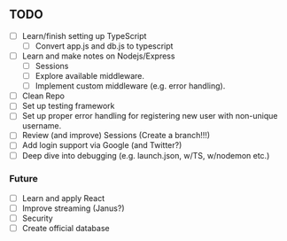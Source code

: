 ## TODO
- [ ] Learn/finish setting up TypeScript
    - [ ] Convert app.js and db.js to typescript
- [ ] Learn and make notes on Nodejs/Express
    - [ ] Sessions
    - [ ] Explore available middleware.
    - [ ] Implement custom middleware (e.g. error handling).
- [ ] Clean Repo
- [ ] Set up testing framework
- [ ] Set up proper error handling for registering new user with non-unique username.
- [ ] Review (and improve) Sessions (Create a branch!!!)
- [ ] Add login support via Google (and Twitter?)
- [ ] Deep dive into debugging (e.g. launch.json, w/TS, w/nodemon etc.)

### Future
- [ ] Learn and apply React
- [ ] Improve streaming (Janus?)
- [ ] Security
- [ ] Create official database
